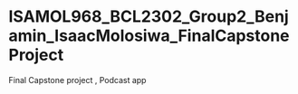 # ISAMOL968_BCL2302_Group2_Benjamin_IsaacMolosiwa_FinalCapstoneProject
Final Capstone project , Podcast app 
